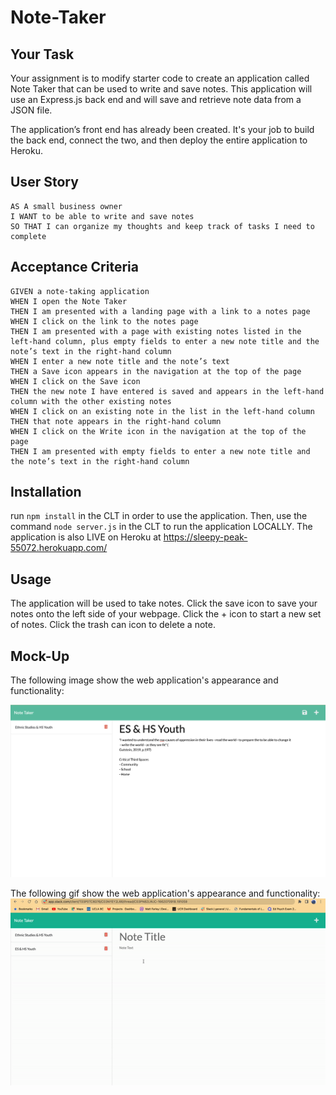 # Note-Taker

## Your Task

Your assignment is to modify starter code to create an application called Note Taker that can be used to write and save notes. This application will use an Express.js back end and will save and retrieve note data from a JSON file.

The application’s front end has already been created. It's your job to build the back end, connect the two, and then deploy the entire application to Heroku.


## User Story

```
AS A small business owner
I WANT to be able to write and save notes
SO THAT I can organize my thoughts and keep track of tasks I need to complete
```


## Acceptance Criteria

```
GIVEN a note-taking application
WHEN I open the Note Taker
THEN I am presented with a landing page with a link to a notes page
WHEN I click on the link to the notes page
THEN I am presented with a page with existing notes listed in the left-hand column, plus empty fields to enter a new note title and the note’s text in the right-hand column
WHEN I enter a new note title and the note’s text
THEN a Save icon appears in the navigation at the top of the page
WHEN I click on the Save icon
THEN the new note I have entered is saved and appears in the left-hand column with the other existing notes
WHEN I click on an existing note in the list in the left-hand column
THEN that note appears in the right-hand column
WHEN I click on the Write icon in the navigation at the top of the page
THEN I am presented with empty fields to enter a new note title and the note’s text in the right-hand column
```

## Installation

run `npm install` in the CLT in order to use the application. Then, use the command `node server.js` in the CLT to run the application LOCALLY. The application is also LIVE on Heroku at https://sleepy-peak-55072.herokuapp.com/ 

## Usage

The application will be used to take notes. Click the save icon to save your notes onto the left side of your webpage. Click the + icon to start a new set of notes. Click the trash can icon to delete a note. 

## Mock-Up

The following image show the web application's appearance and functionality:

<img src = "./public/assets/images/MOCKUP.png">

The following gif show the web application's appearance and functionality:
<img src = "./public/assets/images/demo.gif">
